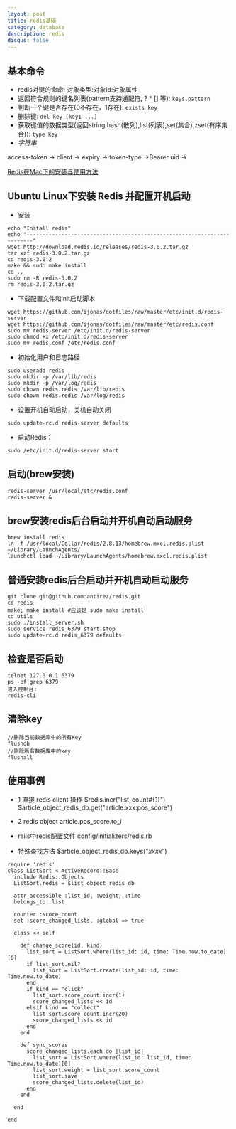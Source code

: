 ```yaml
---
layout: post
title: redis基础
category: database
description: redis
disqus: false
---
```


## 基本命令
* redis对键的命命: 对象类型:对象id:对象属性
* 返回符合规则的键名列表(pattern支持通配符, ? * [] 等): `keys pattern`
* 判断一个键是否存在(0不存在，1存在): `exists key`
* 删除键: `del key [key1 ...]`
* 获取键值的数据类型(返回string,hash(散列),list(列表),set(集合),zset(有序集合)): `type key`
* *字符串*

access-token →
client →
expiry →
token-type →Bearer
uid →

[Redis在Mac下的安装与使用方法](http://blog.sina.com.cn/s/blog_62d4d5900101bp7s.html)

## Ubuntu Linux下安装 Redis 并配置开机启动

* 安装   

```
echo "Install redis"
echo "------------------------------------------------------------------------"
wget http://download.redis.io/releases/redis-3.0.2.tar.gz
tar xzf redis-3.0.2.tar.gz
cd redis-3.0.2
make && sudo make install
cd ..
sudo rm -R redis-3.0.2
rm redis-3.0.2.tar.gz
```
* 下载配置文件和init启动脚本   

```
wget https://github.com/ijonas/dotfiles/raw/master/etc/init.d/redis-server
wget https://github.com/ijonas/dotfiles/raw/master/etc/redis.conf
sudo mv redis-server /etc/init.d/redis-server
sudo chmod +x /etc/init.d/redis-server
sudo mv redis.conf /etc/redis.conf
```

* 初始化用户和日志路径   

```
sudo useradd redis
sudo mkdir -p /var/lib/redis
sudo mkdir -p /var/log/redis
sudo chown redis.redis /var/lib/redis
sudo chown redis.redis /var/log/redis
```

* 设置开机自动启动，关机自动关闭   

```
sudo update-rc.d redis-server defaults
```

* 启动Redis：

```
sudo /etc/init.d/redis-server start
```



## 启动(brew安装)

```
redis-server /usr/local/etc/redis.conf
redis-server &
```


## brew安装redis后台启动并开机自动启动服务

```
brew install redis
ln -f /usr/local/Cellar/redis/2.8.13/homebrew.mxcl.redis.plist ~/Library/LaunchAgents/
launchctl load ~/Library/LaunchAgents/homebrew.mxcl.redis.plist
```


## 普通安装redis后台启动并开机自动启动服务

```
git clone git@github.com:antirez/redis.git
cd redis
make; make install #应该是 sudo make install 
cd utils
sudo ./install_server.sh
sudo service redis_6379 start|stop
sudo update-rc.d redis_6379 defaults
```

## 检查是否启动

```
telnet 127.0.0.1 6379
ps -ef|grep 6379
进入控制台:
redis-cli
```

## 清除key

```
//删除当前数据库中的所有Key
flushdb
//删除所有数据库中的key
flushall
```

## 使用事例

* 1 直接 redis client 操作
$redis.incr("list_count#{1}")
$article_object_redis_db.get("article:xxx:pos_score")

* 2 redis object
article.pos_score.to_i

* rails中redis配置文件
config/initializers/redis.rb

* 特殊查找方法
$article_object_redis_db.keys("*xxxx*”)

```
require 'redis'
class ListSort < ActiveRecord::Base
  include Redis::Objects
  ListSort.redis = $list_object_redis_db

  attr_accessible :list_id, :weight, :time
  belongs_to :list

  counter :score_count
  set :score_changed_lists, :global => true

  class << self

    def change_score(id, kind)
      list_sort = ListSort.where(list_id: id, time: Time.now.to_date)[0]
      if list_sort.nil?
        list_sort = ListSort.create(list_id: id, time: Time.now.to_date)
      end
      if kind == "click"
        list_sort.score_count.incr(1)
        score_changed_lists << id
      elsif kind == "collect"
        list_sort.score_count.incr(20)
        score_changed_lists << id
      end
    end

    def sync_scores
      score_changed_lists.each do |list_id|
        list_sort = ListSort.where(list_id: list_id, time: Time.now.to_date)[0]
        list_sort.weight = list_sort.score_count
        list_sort.save
        score_changed_lists.delete(list_id)
      end
    end

  end

end

```